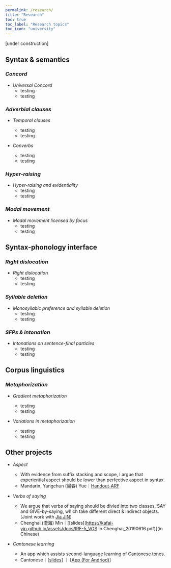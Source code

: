 ```yaml
---
permalink: /research/
title: "Research"
toc: true
toc_label: "Research topics"
toc_icon: "university"
---
```


[under construction]

## Syntax & semantics

### *Concord*

- *Universal Concord*
    - testing
    - testing


### *Adverbial clauses*
- *Temporal clauses*
    - testing
    - testing

- *Converbs*
    - testing
    - testing

### *Hyper-raising*

- *Hyper-raising and evidentiality*
    - testing
    - testing
 
### *Modal movement*

- *Modal movement licensed by focus*
    - testing
    - testing

## Syntax-phonology interface

### *Right dislocation*

- *Right dislocation*
    - testing
    - testing

### *Syllable deletion*

- *Monosyllabic preference and syllable deletion*
    - testing
    - testing

### *SFPs & intonation*

- *Intonations on sentence-final particles*
    - testing
    - testing

## Corpus linguistics

### *Metaphorization*

- *Gradient metaphorization*
    - testing
    - testing

- *Variations in metaphorization*
    - testing
    - testing

## Other projects

- *Aspect*
    - With evidence from suffix stacking and scope, I argue that experiential aspect should be lower than perfective aspect in syntax.
    - Mandarin, Yangchun (陽春) Yue｜[Handout-ARF]((https://kafai-yip.github.io/assets/docs/ARF2020_perfective_handout_20201212.pdf))

- *Verbs of saying*
    - We argue that verbs of saying should be divied into two classes, SAY and GIVE-by-saying, which take different direct & indirect objects. [Joint work with [Jia JIN](https://myweb.cuhk.edu.cn/jinjia)]
    - Chenghai (澄海) Min｜[[slides](https://kafai-yip.github.io/assets/docs/IRF-5_VOS in Chenghai_20190616.pdf)](in Chinese)

- *Cantonese learning*
    - An app which assists second-language learning of Cantonese tones.
    - Cantonese｜[[slides](https://docs.google.com/presentation/d/1qJQlwvJAXd_KDMfQaqr21ZZdPj3p17dDsMirqcedfD8/edit?usp=sharing)] ｜ [[App (For Andriod)](https://drive.google.com/file/d/15MCHYrVcpEPJf59HjeGXEEAF9aukUN-9/view?usp=sharing)]


